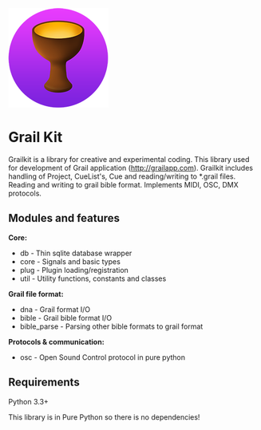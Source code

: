 ![grail.png](/icon/grailkit.png)


# Grail Kit #

Grailkit is a library for creative and experimental coding. This library used for development of Grail application (http://grailapp.com).
Grailkit includes handling of Project, CueList's, Cue and reading/writing to *.grail files.
Reading and writing to grail bible format. Implements MIDI, OSC, DMX protocols.
 
## Modules and features ##

**Core:**

* db - Thin sqlite database wrapper
* core - Signals and basic types
* plug - Plugin loading/registration
* util - Utility functions, constants and classes

**Grail file format:**

* dna - Grail format I/O
* bible - Grail bible format I/O
* bible_parse - Parsing other bible formats to grail format

**Protocols & communication:**

* osc - Open Sound Control protocol in pure python

## Requirements ##

Python 3.3+

This library is in Pure Python so there is no dependencies!
